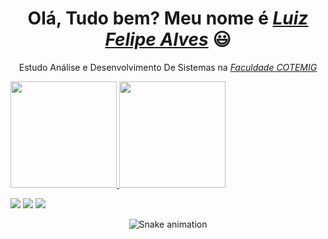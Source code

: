  <div>
 <h1 align="center">Olá, Tudo bem? Meu nome é  <a href="https://www.linkedin.com/in/luizfaog/"><i>Luiz Felipe Alves</i></a> 😃️</h1>
  <p align="center">Estudo Análise e Desenvolvimento De Sistemas na <a href="https://cotemig.com.br/"><i>Faculdade COTEMIG</i></a>
 </div>


  <a href="https://github.com/luizfaog">
  <img height="170em" src="https://github-readme-stats.vercel.app/api?username=luizfaog&show_icons=true&theme=dark&include_all_commits=true&count_private=true"/>
  <img height="170em" src="https://github-readme-stats.vercel.app/api/top-langs/?username=luizfaog&layout=compact&langs_count=7&theme=dark"/>
</div>

  <div> 
  
  <a href="https://www.linkedin.com/in/luizfaog/" target="_blank"><img src="https://img.shields.io/badge/-LinkedIn-%230077B5?style=for-the-badge&logo=linkedin&logoColor=white" target="_blank"></a> 
   <a href="https://www.instagram.com/luizfaog/" target="_blank"><img src="https://img.shields.io/badge/-Instagram-%23E4405F?style=for-the-badge&logo=instagram&logoColor=white" target="_blank"></a>
    <a href = "mailto:luiz.felipe008@hotmail.com"><img src="https://img.shields.io/badge/-Gmail-%23333?style=for-the-badge&logo=gmail&logoColor=white" target="_blank"></a>
  
 </div>
  <div align="center">
 
   ![Snake animation](https://github.com/luizfaog/luizfaog/blob/output/github-contribution-grid-snake.svg)
  
 </div>
